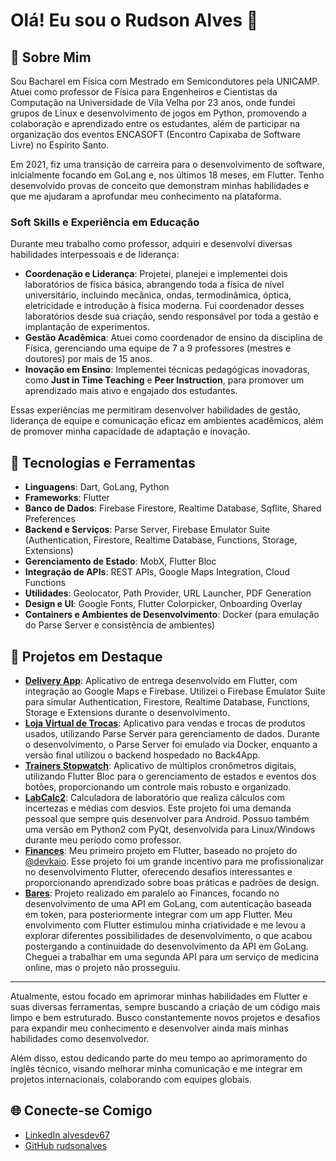 # Olá! Eu sou o Rudson Alves 👋

## 🌟 Sobre Mim

Sou Bacharel em Física com Mestrado em Semicondutores pela UNICAMP. Atuei como professor de Física para Engenheiros e Cientistas da Computação na Universidade de Vila Velha por 23 anos, onde fundei grupos de Linux e desenvolvimento de jogos em Python, promovendo a colaboração e aprendizado entre os estudantes, além de participar na organização dos eventos ENCASOFT (Encontro Capixaba de Software Livre) no Espírito Santo.

Em 2021, fiz uma transição de carreira para o desenvolvimento de software, inicialmente focando em GoLang e, nos últimos 18 meses, em Flutter. Tenho desenvolvido provas de conceito que demonstram minhas habilidades e que me ajudaram a aprofundar meu conhecimento na plataforma.

### Soft Skills e Experiência em Educação

Durante meu trabalho como professor, adquiri e desenvolvi diversas habilidades interpessoais e de liderança:

- **Coordenação e Liderança**: Projetei, planejei e implementei dois laboratórios de física básica, abrangendo toda a física de nível universitário, incluindo mecânica, ondas, termodinâmica, óptica, eletricidade e introdução à física moderna. Fui coordenador desses laboratórios desde sua criação, sendo responsável por toda a gestão e implantação de experimentos.
- **Gestão Acadêmica**: Atuei como coordenador de ensino da disciplina de Física, gerenciando uma equipe de 7 a 9 professores (mestres e doutores) por mais de 15 anos.
- **Inovação em Ensino**: Implementei técnicas pedagógicas inovadoras, como **Just in Time Teaching** e **Peer Instruction**, para promover um aprendizado mais ativo e engajado dos estudantes.

Essas experiências me permitiram desenvolver habilidades de gestão, liderança de equipe e comunicação eficaz em ambientes acadêmicos, além de promover minha capacidade de adaptação e inovação.

## 🚀 Tecnologias e Ferramentas

- **Linguagens**: Dart, GoLang, Python
- **Frameworks**: Flutter
- **Banco de Dados**: Firebase Firestore, Realtime Database, Sqflite, Shared Preferences
- **Backend e Serviços**: Parse Server, Firebase Emulator Suite (Authentication, Firestore, Realtime Database, Functions, Storage, Extensions)
- **Gerenciamento de Estado**: MobX, Flutter Bloc
- **Integração de APIs**: REST APIs, Google Maps Integration, Cloud Functions
- **Utilidades**: Geolocator, Path Provider, URL Launcher, PDF Generation
- **Design e UI**: Google Fonts, Flutter Colorpicker, Onboarding Overlay
- **Containers e Ambientes de Desenvolvimento**: Docker (para emulação do Parse Server e consistência de ambientes)

## 📌 Projetos em Destaque

- **[Delivery App](https://github.com/rudsonalves/delivery)**: Aplicativo de entrega desenvolvido em Flutter, com integração ao Google Maps e Firebase. Utilizei o Firebase Emulator Suite para simular Authentication, Firestore, Realtime Database, Functions, Storage e Extensions durante o desenvolvimento.
- **[Loja Virtual de Trocas](https://github.com/rudsonalves/bgbazzar)**: Aplicativo para vendas e trocas de produtos usados, utilizando Parse Server para gerenciamento de dados. Durante o desenvolvimento, o Parse Server foi emulado via Docker, enquanto a versão final utilizou o backend hospedado no Back4App.
- **[Trainers Stopwatch](https://github.com/rudsonalves/trainers_stopwatch)**: Aplicativo de múltiplos cronômetros digitais, utilizando Flutter Bloc para o gerenciamento de estados e eventos dos botões, proporcionando um controle mais robusto e organizado.
- **[LabCalc2](https://github.com/rudsonalves/labcalc2)**: Calculadora de laboratório que realiza cálculos com incertezas e médias com desvios. Este projeto foi uma demanda pessoal que sempre quis desenvolver para Android. Possuo também uma versão em Python2 com PyQt, desenvolvida para Linux/Windows durante meu período como professor.
- **[Finances](https://github.com/rudsonalves/finances)**: Meu primeiro projeto em Flutter, baseado no projeto do [@devkaio](https://www.youtube.com/@devkaio). Esse projeto foi um grande incentivo para me profissionalizar no desenvolvimento Flutter, oferecendo desafios interessantes e proporcionando aprendizado sobre boas práticas e padrões de design.
- **[Bares](https://github.com/rudsonalves/bares)**: Projeto realizado em paralelo ao Finances, focando no desenvolvimento de uma API em GoLang, com autenticação baseada em token, para posteriormente integrar com um app Flutter. Meu envolvimento com Flutter estimulou minha criatividade e me levou a explorar diferentes possibilidades de desenvolvimento, o que acabou postergando a continuidade do desenvolvimento da API em GoLang. Cheguei a trabalhar em uma segunda API para um serviço de medicina online, mas o projeto não prosseguiu.

---

Atualmente, estou focado em aprimorar minhas habilidades em Flutter e suas diversas ferramentas, sempre buscando a criação de um código mais limpo e bem estruturado. Busco constantemente novos projetos e desafios para expandir meu conhecimento e desenvolver ainda mais minhas habilidades como desenvolvedor.

Além disso, estou dedicando parte do meu tempo ao aprimoramento do inglês técnico, visando melhorar minha comunicação e me integrar em projetos internacionais, colaborando com equipes globais.

## 🌐 Conecte-se Comigo

- [LinkedIn alvesdev67](https://www.linkedin.com/in/alvesdev67/)
- [GitHub rudsonalves](https://github.com/rudsonalves)
